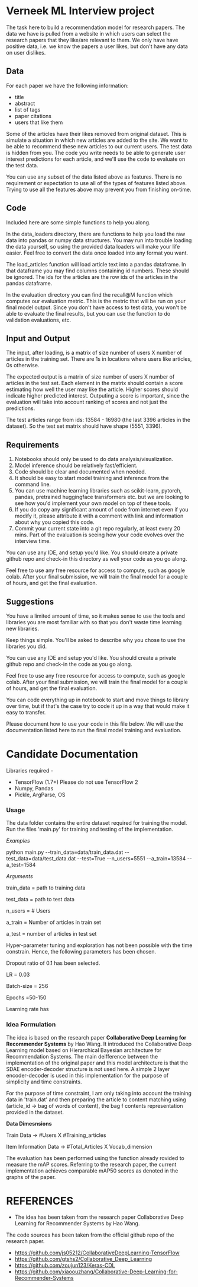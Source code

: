 # Verneek ML Interview project

The task here to build a recommendation model for research papers. The data we have is pulled from a website in which users can select the research papers that they like/are relevant to them. We only have have positive data, i.e. we know the papers a user likes, but don't have any data on user dislikes.

## Data
For each paper we have the following information:
* title
* abstract
* list of tags
* paper citations
* users that like them

Some of the articles have their likes removed from original dataset. This is simulate a situation in which new articles are added to the site. We want to be able to recommend these new articles to our current users. The test data is hidden from you.  The code you write needs to be able to generate user interest predictions for each article, and we'll use the code to evaluate on the test data.

You can use any subset of the data listed above as features. There is no requirement or expectation to use all of the types of features listed above. Trying to use all the features above may prevent you from finishing on-time.

## Code
Included here are some simple functions to help you along. 

In the data_loaders directory, there are functions to help you load the raw data into pandas or numpy data structures. You may run into trouble loading the data yourself, so using the provided data loaders will make your life easier. Feel free to convert the data once loaded into any format you want. 

The load_articles function will load article text into a pandas dataframe. In that dataframe you may find columns containing id numbers. These should be ignored. The ids for the articles are the row ids of the articles in the pandas dataframe. 

In the evaluation directory you can find the recall@M function which computes our evaluation metric. This is the metric that will be run on your final model output. Since you don't have access to test data, you won't be able to evaluate the final results, but you can use the function to do validation evaluations, etc.

## Input and Output

The input, after loading, is a matrix of size number of users X number of articles in the training set. There are 1s in locations where users like articles, 0s otherwise.

The expected output is a matrix of size number of users X number of articles in the test set. Each element in the matrix should contain a score estimating how well the user may like the article. Higher scores should indicate higher predicted interest. Outputing a score is important, since the evaluation will take into account ranking of scores and not just the predictions.

The test articles range from ids: 13584 - 16980 (the last 3396 articles in the dataset). So the test set matrix should have shape (5551, 3396).


## Requirements

1. Notebooks should only be used to do data analysis/visualization.
2. Model inference should be relatively fast/efficient.
3. Code should be clear and documented when needed.
4. It should be easy to start model training and inference from the command line.
5. You can use machine learning libraries such as scikit-learn, pytorch, pandas, pretrained huggingface transformers etc. but we are looking to see how you'd implement your own model on top of these tools. 
6. If you do copy any significant amount of code from internet even if you modify it, please attribute it with a comment with link and information about why you copied this code.
7. Commit your current state into a git repo regularly, at least every 20 mins. Part of the evaluation is seeing how your code evolves over the interview time.


You can use any IDE, and setup you'd like. You should create a private github repo and check-in this directory as well your code as you go along. 
 
Feel free to use any free resource for access to compute, such as google colab. After your final submission, we will train the final model for a couple of hours, and get the final evaluation. 

## Suggestions

You have a limited amount of time, so it makes sense to use the tools and libraries you are most familiar with so that you don't waste time learning new libraries. 

Keep things simple. You'll be asked to describe why you chose to use the libraries you did.

You can use any IDE and setup you'd like. You should create a private github repo and check-in the code as you go along.

Feel free to use any free resource for access to compute, such as google colab. After your final submission, we will train the final model for a couple of hours, and get the final evaluation.

You can code everything up in notebook to start and move things to library over time, but if that's the case try to code it up in a way that would make it easy to transfer.


Please document how to use your code in this file below. We will use the documentation listed here to run the final model training and evaluation.


# Candidate Documentation
Libraries required - 
* TensorFlow (1.7+) Please do not use TensorFlow 2
* Numpy, Pandas
* Pickle, ArgParse, OS


### Usage
The data folder contains the entire dataset required for training the model.
Run the files 'main.py' for training and testing of the implementation.

*Examples*

python main.py --train_data=data/train_data.dat --test_data=data/test_data.dat --test=True --n_users=5551 --a_train=13584 --a_test=1584

*Arguments*

train_data = path to training data

test_data = path to test data

n_users = # Users


a_train = Number of articles in train set

a_test = number of articles in test set

Hyper-parameter tuning and exploration has not been possible with the time constrain. Hence, the following parameters has been chosen.

Dropout ratio of 0.1 has been selected.

LR = 0.03

Batch-size = 256

Epochs =50-150

Learning rate has 
### Idea Formulation
The idea is based on the research paper **Collaborative Deep Learning for Recommender Systems** by Hao Wang. 
It introduced the Collaborative Deep Learning model based on Hierarchical Bayesian architecture for Recommendation Systems.
The main deifference between the implementation of the original paper and this model architecture is that the SDAE encoder-decoder structure is not used here.
A simple 2 layer encoder-decoder is used in this implementation for the purpose of simplicity and time constraints.

For the purpose of time constraint, I am only taking into account the training data in 'train.dat' and then preparing the article to content matching using
(article_id -> bag of words of content), the bag f contents representation provided in the dataset.

**Data Dimesnsions**

Train Data -> #Users X #Training_articles

Item Information Data -> #Total_Articles X Vocab_dimension

The evaluation has been performed using the function already rovided to measure the mAP scores. Referring to the research paper, the current implementation achieves comparable mAP50 scores as denoted in the graphs of the paper.


# REFERENCES

* The idea has been taken from the research paper Collaborative Deep Learning for Recommender Systems by Hao Wang.

The code sources has been taken from the official github repo of the research paper.
* https://github.com/js05212/CollaborativeDeepLearning-TensorFlow
* https://github.com/gtshs2/Collaborative_Deep_Learning
* https://github.com/zoujun123/Keras-CDL
* https://github.com/xiaoouzhang/Collaborative-Deep-Learning-for-Recommender-Systems